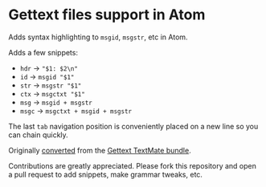 # Gettext files support in Atom

Adds syntax highlighting to `msgid`, `msgstr`, etc in Atom.

Adds a few snippets:

* `hdr` -> `"$1: $2\n"`
* `id` -> `msgid "$1"`
* `str` -> `msgstr "$1"`
* `ctx` -> `msgctxt "$1"`
* `msg` -> `msgid + msgstr`
* `msgc` -> `msgctxt + msgid + msgstr`

The last `tab` navigation position is conveniently placed on a new line so you can chain quickly.

Originally [converted](http://atom.io/docs/latest/converting-a-text-mate-bundle)
from the [Gettext TextMate bundle](https://github.com/textmate/gettext.tmbundle).

Contributions are greatly appreciated. Please fork this repository and open a
pull request to add snippets, make grammar tweaks, etc.
